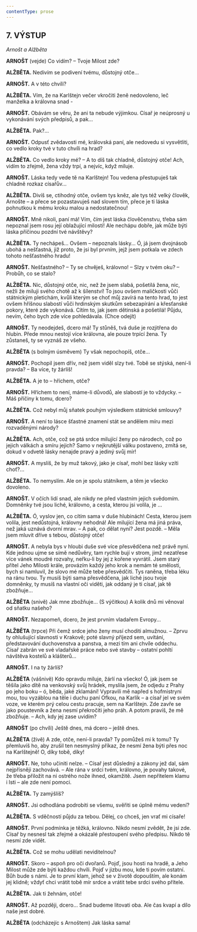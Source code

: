 ```yaml
---
contentType: prose
---
```


<section>

## 7\. VÝSTUP 

_Arnošt a Alžběta_  

</section>

<section>

**ARNOŠT** (vejde) Co vidím? – Tvoje Milost zde?

**ALŽBĚTA.** Nedivím se podivení tvému, důstojný otče...

**ARNOŠT.** A v této chvíli?

**ALŽBĚTA.** Vím, že na Karlštejn večer vkročiti ženě nedovoleno, leč manželka a královna snad -

**ARNOŠT.** Obávám se věru, že ani ta nebude výjimkou. Císař je neúprosný u vykonávání svých předpisů, a pak...

**ALŽBĚTA.** Pak?...

**ARNOŠT.** Odpusť zvědavosti mé, královská paní, ale nedovedu si vysvětliti, co vedlo kroky tvé v tuto chvíli na hrad?

**ALŽBĚTA.** Co vedlo kroky mé? – A to díš tak chladně, důstojný otče! Ach, vidím to zřejmě, žena vždy trpí, a nejvíc, když miluje.

**ARNOŠT.** Láska tedy vede tě na Karlštejn! Tou vedena přestupuješ tak chladně rozkaz císařův...

**ALŽBĚTA.** Divíš se, ctihodný otče, ovšem tys kněz, ale tys též velký člověk, Arnošte – a přece se pozastavuješ nad slovem tím, přece je ti láska pohnutkou k mému kroku malou a nedostatečnou!

**ARNOŠT.** Mně nikoli, paní má! Vím, čím jest láska člověčenstvu, třeba sám nepoznal jsem rosu její oblažující milosti! Ale nechápu dobře, jak může býti láska příčinou pozdní tvé návštěvy?

**ALŽBĚTA.** Ty nechápeš... Ovšem – nepoznals lásky... Ó, já jsem dvojnásob ubohá a nešťastná, již proto, že jsi byl prvním, jejž jsem potkala ve zdech tohoto nešťastného hradu!

**ARNOŠT.** Nešťastného? – Ty se chvěješ, královno! – Slzy v tvém oku? – Probůh, co se stalo?

**ALŽBĚTA.** Nic, důstojný otče, nic, než že jsem slabá, pošetilá žena, nic, nežli že miluji svého chotě až k šílenství! To jsou ovšem maličkosti vůči státnickým pletichám, kvůli kterým se choť můj zavírá na tento hrad, to jest ovšem hříšnou slabostí vůči hrdinským skutkům sebezapírání a křesťanské pokory, které zde vykonává. Cítím to, jak jsem dětinská a pošetilá! Půjdu, nevím, čeho bych zde více pohledávala. (Chce odejít)

**ARNOŠT.** Ty neodejdeš, dcero má! Ty stůněš, tvá duše je rozjitřena do hlubin. Přede mnou nestojí více královna, ale pouze trpící žena. Ty zůstaneš, ty se vyznáš ze všeho.

**ALŽBĚTA** (s bolným úsměvem) Ty však nepochopíš, otče...

**ARNOŠT.** Pochopil jsem dřív, než jsem viděl slzy tvé. Tobě se stýská, není-li pravda? – Ba více, ty žárlíš!

**ALŽBĚTA.** A je to – hříchem, otče?

**ARNOŠT.** Hříchem to není, máme-li důvodů, ale slabostí je to vždycky. – Máš příčiny k tomu, dcero?

**ALŽBĚTA.** Což nebyl můj sňatek pouhým výsledkem státnické smlouvy?

**ARNOŠT.** A není to lásce šťastné znamení stát se andělem míru mezi rozvaděnými národy?

**ALŽBĚTA.** Ach, otče, což se ptá srdce milující ženy po národech, což po jejich válkách a smíru jejich? Samo v nejkrutější válku postaveno, zmítá se, dokud v odvetě lásky nenajde pravý a jediný svůj mír!

**ARNOŠT.** A myslíš, že by muž takový, jako je císař, mohl bez lásky vzíti choť?...

**ALŽBĚTA.** To nemyslím. Ale on je spolu státníkem, a těm je všecko dovoleno.

**ARNOŠT.** V očích lidí snad, ale nikdy ne před vlastním jejich svědomím. Domněnky tvé jsou liché, královno, a cesta, kterou jsi volila, je ...

**ALŽBĚTA.** Ó, vyslov jen, co cítím sama v duše hlubinách! Cesta, kterou jsem volila, jest nedůstojná, královny nehodná! Ale milující žena má jiná práva, než jaká uznává dvorní mrav. – A pak, co dělat nyní? Jest pozdě. – Měla jsem mluvit dříve s tebou, důstojný otče!

**ARNOŠT.** A nebyla bys v hloubi duše své více přesvědčena než právě nyní. Kde jednou ujme se símě nedůvěry, tam rychle bují v strom, jimž nezatřese více vánek moudré rozvahy, neřku-li by jej z kořene vyvrátil. Jsem starý přítel Jeho Milosti krále, provázím každý jeho krok a nemám té smělosti, bych si namluvil, že slovo mé může tebe přesvědčiti. Tys raněna, třeba léku na ránu tvou. Ty musíš býti sama přesvědčena, jak liché jsou tvoje domněnky, ty musíš na vlastní oči viděti, jak oddaný je ti císař, jak tě zbožňuje...

**ALŽBĚTA** (snivě) Jak mne zbožňuje... (S výčitkou) A kolik dnů mi věnoval od sňatku našeho?

**ARNOŠT.** Nezapomeň, dcero, že jest prvním vladařem Evropy...

**ALŽBĚTA** (trpce) Při čemž srdce jeho ženy musí choditi almužnou. – Zprvu ty ohlušující slavnosti v Krakově; poté slavný příjezd sem, uvítání, představování duchovenstva a panstva, a mezi tím ani chvíle oddechu. Císař zabrán ve své vladařské práce nebo své stavby – ostatní pohltí návštěva kostelů a klášterů...

**ARNOŠT.** I na ty žárlíš?

**ALŽBĚTA** (vášnivě) Kdo opravdu miluje, žárlí na všecko! Ó, jak jsem se těšila jako dítě na venkovský svůj hrádek, myslila jsem, že odjedu z Prahy po jeho boku – ó, běda, jaké zklamání! Vypravili mě napřed s hofmistryní mou, tou vyzáblou na těle i duchu paní Ofkou, na Karlík – a císař jel ve svém voze, ve kterém prý celou cestu pracuje, sem na Karlštejn. Zde zavře se jako poustevník a žena nesmí překročiti jeho práh. A potom pravíš, že mě zbožňuje. – Ach, kdy jej zase uvidím?

**ARNOŠT** (po chvíli) Ještě dnes, má dcero – ještě dnes.

**ALŽBĚTA** (živě) A zde, otče, není-li pravda? Ty pomůžeš mi k tomu? Ty přemluvíš ho, aby zrušil ten nesmyslný příkaz, že nesmí žena býti přes noc na Karlštejně! O, díky tobě, díky!

**ARNOŠT.** Ne, toho učiniti nelze. – Císař jest důsledný a zákony jež dal, sám nejpřísněji zachovává. – Ale rána v srdci tvém, královno, je povahy takové, že třeba přiložit na ni ostrého nože ihned, okamžitě. Jsem nepřítelem klamu i lsti – ale zde není pomoci.

**ALŽBĚTA.** Ty zamýšlíš?

**ARNOŠT.** Jsi odhodlána podrobiti se všemu, svěřiti se úplně mému vedení?

**ALŽBĚTA.** S vděčností půjdu za tebou. Dělej, co chceš, jen vrať mi císaře!

**ARNOŠT.** První podmínka je těžká, královno. Nikdo nesmí zvědět, že jsi zde. Císař by nesnesl tak zřejmé a okázalé přestoupení svého předpisu. Nikdo tě nesmí zde vidět.

**ALŽBĚTA.** Což se mohu udělati neviditelnou?

**ARNOŠT.** Skoro – aspoň pro oči dvořanů. Pojď, jsou hosti na hradě, a Jeho Milost může zde býti každou chvíli. Pojď v jizbu mou, kde ti povím ostatní. Bůh bude s námi. Je to první klam, jehož se v životě dopouštím, ale konám jej klidně; vždyť chci vrátit tobě mír srdce a vrátit tebe srdci svého přítele.

**ALŽBĚTA.** Jak ti žehnám, otče!

**ARNOŠT.** Až později, dcero... Snad budeme litovati oba. Ale čas kvapí a dílo naše jest dobré.

**ALŽBĚTA** (odcházejíc s Arnoštem) Jak láska sama!

</section>
